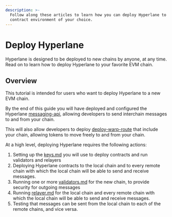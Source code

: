```yaml
---
description: >-
  Follow along these articles to learn how you can deploy Hyperlane to any smart
  contract environment of your choice.
---
```


# Deploy Hyperlane

Hyperlane is designed to be deployed to new chains by anyone, at any time. Read on to learn how to deploy Hyperlane to your favorite EVM chain.

## Overview

This tutorial is intended for users who want to deploy Hyperlane to a new EVM chain.

By the end of this guide you will have deployed and configured the Hyperlane [messaging-api](../../apis/messaging-api/ "mention"), allowing developers to send interchain messages to and from your chain.

This will also allow developers to deploy [deploy-warp-route](../deploy-warp-route/ "mention") that include your chain, allowing tokens to move freely to and from your chain.

At a high level, deploying Hyperlane requires the following actions:

1. Setting up the [keys.md](keys.md "mention") you will use to deploy contracts and run validators and relayers
2. Deploying Hyperlane contracts to the local chain and to every remote chain with which the local chain will be able to send and receive messages.
3. Running one or more [validators.md](../../protocol/agents/validators.md "mention") for the new chain, to provide security for outgoing messages
4. Running [relayer.md](../../protocol/agents/relayer.md "mention") for the local chain and every remote chain with which the local chain will be able to send and receive messages.
5. Testing that messages can be sent from the local chain to each of the remote chains, and vice versa.&#x20;
